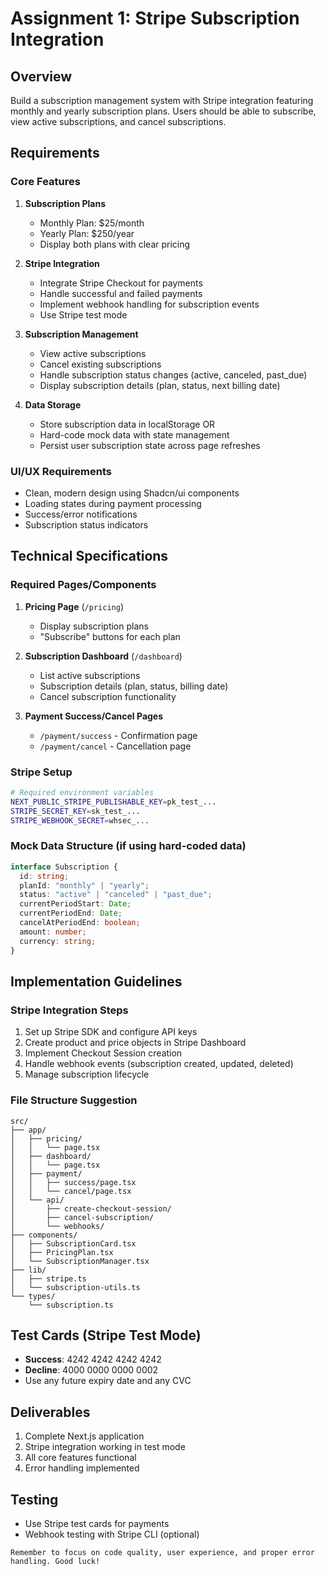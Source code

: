 # Assignment 1: Stripe Subscription Integration

## Overview

Build a subscription management system with Stripe integration featuring monthly and yearly subscription plans. Users should be able to subscribe, view active subscriptions, and cancel subscriptions.

## Requirements

### Core Features

1. **Subscription Plans**

   - Monthly Plan: $25/month
   - Yearly Plan: $250/year
   - Display both plans with clear pricing

2. **Stripe Integration**

   - Integrate Stripe Checkout for payments
   - Handle successful and failed payments
   - Implement webhook handling for subscription events
   - Use Stripe test mode

3. **Subscription Management**

   - View active subscriptions
   - Cancel existing subscriptions
   - Handle subscription status changes (active, canceled, past_due)
   - Display subscription details (plan, status, next billing date)

4. **Data Storage**
   - Store subscription data in localStorage OR
   - Hard-code mock data with state management
   - Persist user subscription state across page refreshes

### UI/UX Requirements

- Clean, modern design using Shadcn/ui components
- Loading states during payment processing
- Success/error notifications
- Subscription status indicators

## Technical Specifications

### Required Pages/Components

1. **Pricing Page** (`/pricing`)

   - Display subscription plans
   - "Subscribe" buttons for each plan

2. **Subscription Dashboard** (`/dashboard`)

   - List active subscriptions
   - Subscription details (plan, status, billing date)
   - Cancel subscription functionality

3. **Payment Success/Cancel Pages**
   - `/payment/success` - Confirmation page
   - `/payment/cancel` - Cancellation page

### Stripe Setup

```bash
# Required environment variables
NEXT_PUBLIC_STRIPE_PUBLISHABLE_KEY=pk_test_...
STRIPE_SECRET_KEY=sk_test_...
STRIPE_WEBHOOK_SECRET=whsec_...
```

### Mock Data Structure (if using hard-coded data)

```typescript
interface Subscription {
  id: string;
  planId: "monthly" | "yearly";
  status: "active" | "canceled" | "past_due";
  currentPeriodStart: Date;
  currentPeriodEnd: Date;
  cancelAtPeriodEnd: boolean;
  amount: number;
  currency: string;
}
```

## Implementation Guidelines

### Stripe Integration Steps

1. Set up Stripe SDK and configure API keys
2. Create product and price objects in Stripe Dashboard
3. Implement Checkout Session creation
4. Handle webhook events (subscription created, updated, deleted)
5. Manage subscription lifecycle

### File Structure Suggestion

```
src/
├── app/
│   ├── pricing/
│   │   └── page.tsx
│   ├── dashboard/
│   │   └── page.tsx
│   ├── payment/
│   │   ├── success/page.tsx
│   │   └── cancel/page.tsx
│   └── api/
│       ├── create-checkout-session/
│       ├── cancel-subscription/
│       └── webhooks/
├── components/
│   ├── SubscriptionCard.tsx
│   ├── PricingPlan.tsx
│   └── SubscriptionManager.tsx
├── lib/
│   ├── stripe.ts
│   └── subscription-utils.ts
└── types/
    └── subscription.ts
```

## Test Cards (Stripe Test Mode)

- **Success**: 4242 4242 4242 4242
- **Decline**: 4000 0000 0000 0002
- Use any future expiry date and any CVC

## Deliverables

1. Complete Next.js application
2. Stripe integration working in test mode
3. All core features functional
4. Error handling implemented

## Testing

- Use Stripe test cards for payments
- Webhook testing with Stripe CLI (optional)

```
Remember to focus on code quality, user experience, and proper error handling. Good luck!
```
